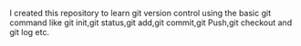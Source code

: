 I created this repository to learn git version control using the basic git command like git init,git status,git add,git commit,git Push,git checkout and git log etc.
